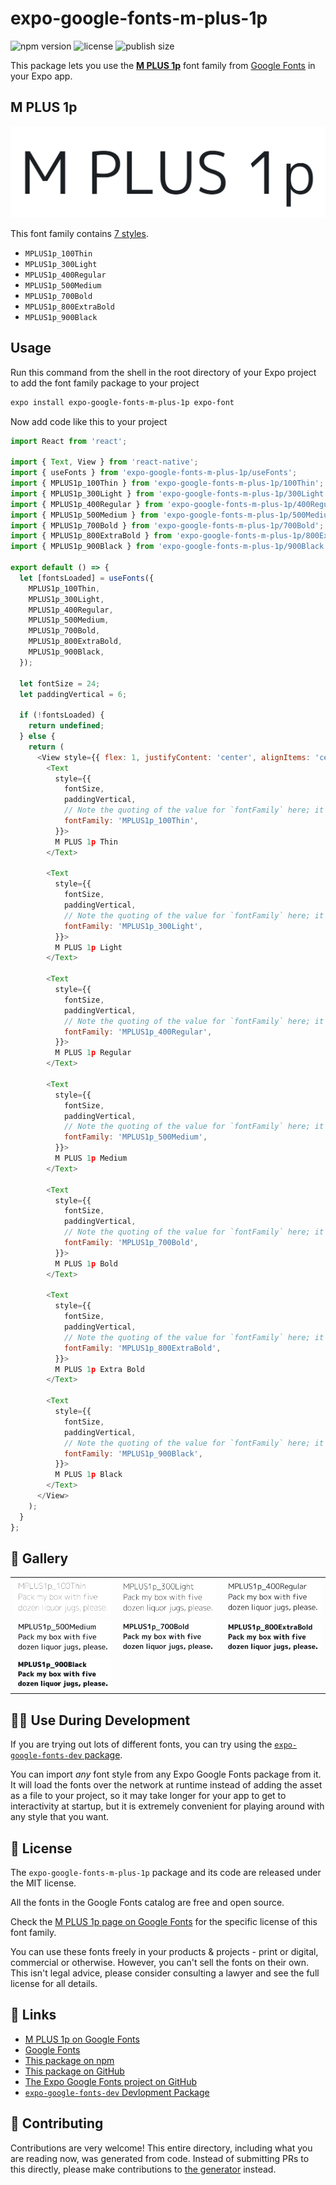 # expo-google-fonts-m-plus-1p

![npm version](https://flat.badgen.net/npm/v/expo-google-fonts-m-plus-1p)
![license](https://flat.badgen.net/github/license/expo/google-fonts)
![publish size](https://flat.badgen.net/packagephobia/install/expo-google-fonts-m-plus-1p)

This package lets you use the [**M PLUS 1p**](https://fonts.google.com/specimen/M+PLUS+1p) font family from [Google Fonts](https://fonts.google.com/) in your Expo app.

## M PLUS 1p

![M PLUS 1p](./font-family.png)

This font family contains [7 styles](#-gallery).

- `MPLUS1p_100Thin`
- `MPLUS1p_300Light`
- `MPLUS1p_400Regular`
- `MPLUS1p_500Medium`
- `MPLUS1p_700Bold`
- `MPLUS1p_800ExtraBold`
- `MPLUS1p_900Black`

## Usage

Run this command from the shell in the root directory of your Expo project to add the font family package to your project
```sh
expo install expo-google-fonts-m-plus-1p expo-font
```

Now add code like this to your project
```js
import React from 'react';

import { Text, View } from 'react-native';
import { useFonts } from 'expo-google-fonts-m-plus-1p/useFonts';
import { MPLUS1p_100Thin } from 'expo-google-fonts-m-plus-1p/100Thin';
import { MPLUS1p_300Light } from 'expo-google-fonts-m-plus-1p/300Light';
import { MPLUS1p_400Regular } from 'expo-google-fonts-m-plus-1p/400Regular';
import { MPLUS1p_500Medium } from 'expo-google-fonts-m-plus-1p/500Medium';
import { MPLUS1p_700Bold } from 'expo-google-fonts-m-plus-1p/700Bold';
import { MPLUS1p_800ExtraBold } from 'expo-google-fonts-m-plus-1p/800ExtraBold';
import { MPLUS1p_900Black } from 'expo-google-fonts-m-plus-1p/900Black';

export default () => {
  let [fontsLoaded] = useFonts({
    MPLUS1p_100Thin,
    MPLUS1p_300Light,
    MPLUS1p_400Regular,
    MPLUS1p_500Medium,
    MPLUS1p_700Bold,
    MPLUS1p_800ExtraBold,
    MPLUS1p_900Black,
  });

  let fontSize = 24;
  let paddingVertical = 6;

  if (!fontsLoaded) {
    return undefined;
  } else {
    return (
      <View style={{ flex: 1, justifyContent: 'center', alignItems: 'center' }}>
        <Text
          style={{
            fontSize,
            paddingVertical,
            // Note the quoting of the value for `fontFamily` here; it expects a string!
            fontFamily: 'MPLUS1p_100Thin',
          }}>
          M PLUS 1p Thin
        </Text>

        <Text
          style={{
            fontSize,
            paddingVertical,
            // Note the quoting of the value for `fontFamily` here; it expects a string!
            fontFamily: 'MPLUS1p_300Light',
          }}>
          M PLUS 1p Light
        </Text>

        <Text
          style={{
            fontSize,
            paddingVertical,
            // Note the quoting of the value for `fontFamily` here; it expects a string!
            fontFamily: 'MPLUS1p_400Regular',
          }}>
          M PLUS 1p Regular
        </Text>

        <Text
          style={{
            fontSize,
            paddingVertical,
            // Note the quoting of the value for `fontFamily` here; it expects a string!
            fontFamily: 'MPLUS1p_500Medium',
          }}>
          M PLUS 1p Medium
        </Text>

        <Text
          style={{
            fontSize,
            paddingVertical,
            // Note the quoting of the value for `fontFamily` here; it expects a string!
            fontFamily: 'MPLUS1p_700Bold',
          }}>
          M PLUS 1p Bold
        </Text>

        <Text
          style={{
            fontSize,
            paddingVertical,
            // Note the quoting of the value for `fontFamily` here; it expects a string!
            fontFamily: 'MPLUS1p_800ExtraBold',
          }}>
          M PLUS 1p Extra Bold
        </Text>

        <Text
          style={{
            fontSize,
            paddingVertical,
            // Note the quoting of the value for `fontFamily` here; it expects a string!
            fontFamily: 'MPLUS1p_900Black',
          }}>
          M PLUS 1p Black
        </Text>
      </View>
    );
  }
};

```

## 🔡 Gallery


||||
|-|-|-|
|![MPLUS1p_100Thin](.//100Thin/MPLUS1p_100Thin.ttf.png)|![MPLUS1p_300Light](.//300Light/MPLUS1p_300Light.ttf.png)|![MPLUS1p_400Regular](.//400Regular/MPLUS1p_400Regular.ttf.png)||
|![MPLUS1p_500Medium](.//500Medium/MPLUS1p_500Medium.ttf.png)|![MPLUS1p_700Bold](.//700Bold/MPLUS1p_700Bold.ttf.png)|![MPLUS1p_800ExtraBold](.//800ExtraBold/MPLUS1p_800ExtraBold.ttf.png)||
|![MPLUS1p_900Black](.//900Black/MPLUS1p_900Black.ttf.png)||||


## 👩‍💻 Use During Development

If you are trying out lots of different fonts, you can try using the [`expo-google-fonts-dev` package](https://github.com/freeboub/google-fonts/tree/master/font-packages/dev#readme).

You can import *any* font style from any Expo Google Fonts package from it. It will load the fonts
over the network at runtime instead of adding the asset as a file to your project, so it may take longer
for your app to get to interactivity at startup, but it is extremely convenient
for playing around with any style that you want.

## 📖 License

The `expo-google-fonts-m-plus-1p` package and its code are released under the MIT license.

All the fonts in the Google Fonts catalog are free and open source.

Check the [M PLUS 1p page on Google Fonts](https://fonts.google.com/specimen/M+PLUS+1p) for the specific license of this font family.

You can use these fonts freely in your products & projects - print or digital, commercial or otherwise. However, you can't sell the fonts on their own. This isn't legal advice, please consider consulting a lawyer and see the full license for all details.

## 🔗 Links

- [M PLUS 1p on Google Fonts](https://fonts.google.com/specimen/M+PLUS+1p)
- [Google Fonts](https://fonts.google.com/)
- [This package on npm](https://www.npmjs.com/package/expo-google-fonts-m-plus-1p)
- [This package on GitHub](https://github.com/freeboub/google-fonts/tree/master/font-packages/m-plus-1p)
- [The Expo Google Fonts project on GitHub](https://github.com/freeboub/google-fonts)
- [`expo-google-fonts-dev` Devlopment Package](https://github.com/freeboub/google-fonts/tree/master/font-packages/dev)

## 🤝 Contributing

Contributions are very welcome! This entire directory, including what you are reading now, was generated from code. Instead of submitting PRs to this directly, please make contributions to [the generator](https://github.com/freeboub/google-fonts/tree/master/packages/generator) instead.
